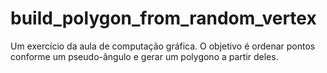 # build_polygon_from_random_vertex
Um exercício da aula de computação gráfica. O objetivo é ordenar pontos conforme um pseudo-ângulo e gerar um polygono a partir deles.
